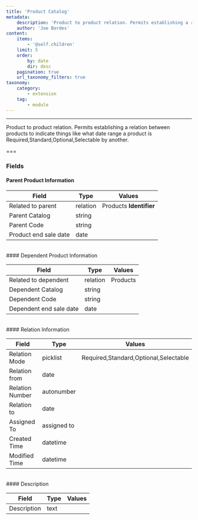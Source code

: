 ```yaml
---
title: 'Product Catalog'
metadata:
    description: 'Product to product relation. Permits establishing a relation between products to indicate things like what date range a product is Required,Standard,Optional,Selectable by another.'
    author: 'Joe Bordes'
content:
    items:
        - '@self.children'
    limit: 5
    order:
        by: date
        dir: desc
    pagination: true
    url_taxonomy_filters: true
taxonomy:
    category:
        - extension
    tag:
        - module
---
```

---
Product to product relation. Permits establishing a relation between products to indicate things like what date range a product is Required,Standard,Optional,Selectable by another.

===

### Fields

#### Parent Product Information

<table class="table table-striped">
<thead>
<tr class="header">
<th>Field</th>
<th>Type</th>
<th>Values</th>
</tr>
</thead>
<tbody>
<tr>
<td>Related to parent</td>
<td>relation</td>
<td>Products <strong>Identifier</strong></td>
</tr>
<tr>
<td>Parent Catalog</td>
<td>string</td>
<td></td>
</tr>
<tr>
<td>Parent Code</td>
<td>string</td>
<td></td>
</tr>
<tr>
<td>Product end sale date</td>
<td>date</td>
<td></td>
</tr>
</tbody>
</table>
<br>
#### Dependent Product Information

<table class="table table-striped">
<thead>
<tr class="header">
<th>Field</th>
<th>Type</th>
<th>Values</th>
</tr>
</thead>
<tbody>
<tr>
<td>Related to dependent</td>
<td>relation</td>
<td>Products</td>
</tr>
<tr>
<td>Dependent Catalog</td>
<td>string</td>
<td></td>
</tr>
<tr>
<td>Dependent Code</td>
<td>string</td>
<td></td>
</tr>
<tr>
<td>Dependent end sale date</td>
<td>date</td>
<td></td>
</tr>
</tbody>
</table>
<br>
#### Relation Information

<table class="table table-striped">
<thead>
<tr class="header">
<th>Field</th>
<th>Type</th>
<th>Values</th>
</tr>
</thead>
<tbody>
<tr>
<td>Relation Mode</td>
<td>picklist</td>
<td>Required,Standard,Optional,Selectable</td>
</tr>
<tr>
<td>Relation from</td>
<td>date</td>
<td></td>
</tr>
<tr>
<td>Relation Number</td>
<td>autonumber</td>
<td></td>
</tr>
<tr>
<td>Relation to</td>
<td>date</td>
<td></td>
</tr>
<tr>
<td>Assigned To</td>
<td>assigned to</td>
<td></td>
</tr>
<tr>
<td>Created Time</td>
<td>datetime</td>
<td></td>
</tr>
<tr>
<td>Modified Time</td>
<td>datetime</td>
<td></td>
</tr>
</tbody>
</table>
<br>
#### Description

<table class="table table-striped">
<thead>
<tr class="header">
<th>Field</th>
<th>Type</th>
<th>Values</th>
</tr>
</thead>
<tbody>
<tr>
<td>Description</td>
<td>text</td>
<td></td>
</tr>
</tbody>
</table>
